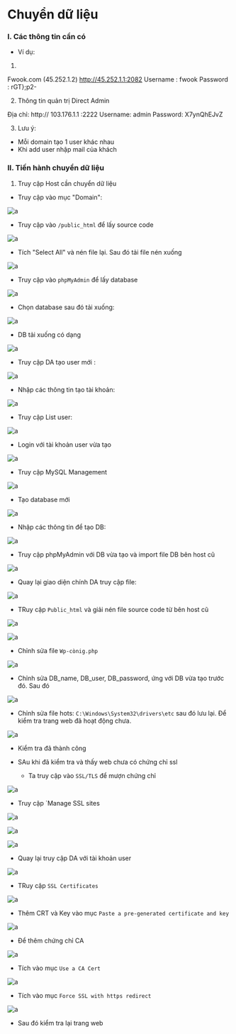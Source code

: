 # Chuyển dữ liệu


### I. Các thông tin cần có

  - Ví dụ:
1. 
Fwook.com (45.252.1.2)
http://45.252.1.1:2082
Username : fwook
Password : rGT};p2-

2. Thông tin quản trị Direct Admin

Địa chỉ: http://  103.176.1.1 :2222
Username: admin
Password: X7ynQhEJvZ

3. Lưu ý:

- Mỗi domain tạo 1 user khác nhau 
- Khi add user nhập mail của khách


### II. Tiến hành chuyển dữ liệu

1. Truy cập Host cần chuyển dữ liệu

- Truy cập vào mục "Domain":

![a](https://f5-zpcloud.zdn.vn/6948527195784067640/8757f25a1088ddd68499.jpg)

  - Truy cập vào `/public_html` để lấy source code

![a](https://f4-zpcloud.zdn.vn/2572926619622511995/18a0f5f31021dd7f8430.jpg)

  - Tích "Select All" và nén file lại. Sau đó tải file nén xuống

![a](https://f5-zpcloud.zdn.vn/1290025640375418713/d24180bb6769aa37f378.jpg)

- Truy cập vào `phpMyAdmin` để lấy database

![a](https://f5-zpcloud.zdn.vn/9186972991670747614/31059b2c86f14baf12e0.jpg)

  - Chọn database sau đó tải xuống:

![a](https://f5-zpcloud.zdn.vn/2340453534045337308/54585c574d8a80d4d99b.jpg)

  - DB tải xuống có dạng 

![a](https://f5-zpcloud.zdn.vn/1864538033972451558/79068a2faef263ac3ae3.jpg)

- Truy cập DA tạo user mới :

![a](https://f5-zpcloud.zdn.vn/7632666772657867487/cb9e5a045ad99787cec8.jpg)

  - Nhập các thông tin tạo tài khoản:

![a](https://f4-zpcloud.zdn.vn/6832163479827128421/c17879857d58b006e949.jpg)

  - Truy cập List user:

![a](https://f5-zpcloud.zdn.vn/8474168183275616368/33aba46b9cb651e808a7.jpg)

  - Login với tài khoản user vừa tạo

![a](https://f5-zpcloud.zdn.vn/7527314102875626422/396fd6f2ec2f2171783e.jpg)

- Truy cập MySQL Management

![a](https://f5-zpcloud.zdn.vn/3074743852734886245/92b59fc5a1186c463509.jpg)

  - Tạo database mới 

![a](https://f5-zpcloud.zdn.vn/2683631011519774193/ccee516f6fb2a2ecfba3.jpg)

  - Nhập các thông tin để tạo DB:

![a](https://f5-zpcloud.zdn.vn/2011331268855011515/d2fc0a2235fff8a1a1ee.jpg)

  - Truy cập phpMyAdmin với DB vừa tạo và import file DB bên host cũ

![a](https://f5-zpcloud.zdn.vn/4417964799770759697/a908ca5482894fd71698.jpg)

- Quay lại giao diện chính DA truy cập file:

![a](https://f5-zpcloud.zdn.vn/1991109899013490770/8df8e84fa3926ecc3783.jpg)

  - TRuy cập `Public_html` và giải nén file source code từ bên host cũ

![a](https://f4-zpcloud.zdn.vn/6714621798955012360/7a3906a94a74872ade65.jpg)

![a](https://f5-zpcloud.zdn.vn/5437343625750891164/0ae5f5cdb410794e2001.jpg)

- Chỉnh sửa file `Wp-cònig.php`

![a](https://f5-zpcloud.zdn.vn/7864824418164954220/25c22f266cfba1a5f8ea.jpg)

  - Chỉnh sửa DB_name, DB_user, DB_password, ứng với DB vừa tạo trước đó. Sau đó 

![a](https://f5-zpcloud.zdn.vn/4603440451012107140/a722723035edf8b3a1fc.jpg)

- Chỉnh sửa file hots: `C:\Windows\System32\drivers\etc` sau đó lưu lại. Để kiểm tra trang web đã hoạt động chưa.

![a](https://f5-zpcloud.zdn.vn/5365845761131073375/b4a928d67b09b657ef18.jpg)

 - Kiểm tra đã thành công

- SAu khi đã kiểm tra và thấy web chưa có chứng chỉ ssl

  - Ta truy cập vào `SSL/TLS` để mượn chứng chỉ 

![a](https://f5-zpcloud.zdn.vn/4602928410599485237/364e7b7d2ca2e1fcb8b3.jpg)

  - Truy cập `Manage SSL sites

![a](https://f4-zpcloud.zdn.vn/8679171885525450252/d2bbffa4b67b7b25226a.jpg)

![a](https://f5-zpcloud.zdn.vn/244294215177116977/f5af323f78e0b5beecf1.jpg)

![a](https://f5-zpcloud.zdn.vn/1810129936020689975/8153cc64b4bb79e520aa.jpg)

- Quay lại truy cập DA với tài khoản user

![a](https://f4-zpcloud.zdn.vn/1227130288639490839/1021351c76c3bb9de2d2.jpg)

  - TRuy cập `SSL Certificates`

![a](https://f5-zpcloud.zdn.vn/7215134852349086187/679fb83ffbe036be6ff1.jpg)

  - Thêm CRT và Key vào mục `Paste a pre-generated certificate and key`

![a](https://f4-zpcloud.zdn.vn/4269233546256133410/e1cfe707a3d86e8637c9.jpg)

  - Để thêm chứng chỉ CA

![a](https://f4-zpcloud.zdn.vn/8274608961108570496/6befc48bbf54720a2b45.jpg)

  - Tích vào mục `Use a CA Cert`

![a](https://f4-zpcloud.zdn.vn/42674404349777662/20e720755caa91f4c8bb.jpg)

  - Tích vào mục `Force SSL with https redirect` 

![a](https://f6-zpcloud.zdn.vn/7033487245079483505/b48ca940d79f1ac1438e.jpg)

- Sau đó kiểm tra lại trang web


